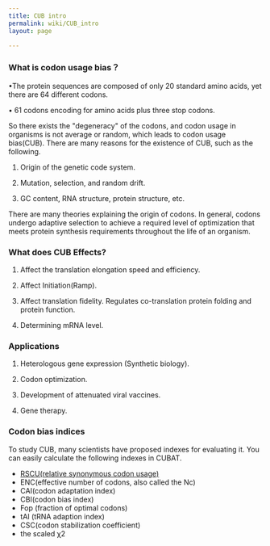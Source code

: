 ```yaml
---
title: CUB intro
permalink: wiki/CUB_intro
layout: page

---
```


### What is codon usage bias？

•The protein sequences are composed of only 20 standard amino acids, yet there are 64 different codons.

• 61 codons encoding for amino acids plus three stop codons.

So there exists the "degeneracy" of the codons, and codon usage in organisms is not average or random, which leads to codon usage bias(CUB). There are many reasons for the existence of CUB, such as the following.

1. Origin of the genetic code system.

2. Mutation, selection, and random drift.

3. GC content, RNA structure, protein structure, etc.

There are many theories explaining the origin of codons. In general, codons undergo adaptive selection to achieve a required level of optimization that meets protein synthesis requirements throughout the life of an organism.

### What does CUB Effects?

1. Affect the translation elongation speed and efficiency.

2. Affect Initiation(Ramp).

3. Affect translation fidelity. Regulates co-translation protein folding and protein function.

4. Determining mRNA level.

### Applications

1. Heterologous gene expression (Synthetic biology).

2. Codon optimization.

3. Development of attenuated viral vaccines.

4. Gene therapy.

### Codon bias indices

To study CUB, many scientists have proposed indexes for evaluating it. You can easily calculate the following indexes in CUBAT.

- [RSCU(relative synonymous codon usage)](https://gxelab.github.io/CUBAT/wiki/indexes/RSCU)
- ENC(effective number of codons, also called the Nc)
- CAI(codon adaptation index)
- CBI(codon bias index)
- Fop (fraction of optimal codons)
- tAI (tRNA adaption index)
- CSC(codon stabilization coefficient)
- the scaled χ2

‍
